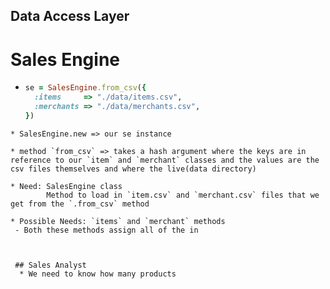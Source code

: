 ## Data Access Layer

# Sales Engine

* ```ruby
  se = SalesEngine.from_csv({
    :items     => "./data/items.csv",
    :merchants => "./data/merchants.csv",
  })
```
* SalesEngine.new => our se instance

* method `from_csv` => takes a hash argument where the keys are in reference to our `item` and `merchant` classes and the values are the csv files themselves and where the live(data directory)

* Need: SalesEngine class
        Method to load in `item.csv` and `merchant.csv` files that we get from the `.from_csv` method

* Possible Needs: `items` and `merchant` methods
 - Both these methods assign all of the in



 ## Sales Analyst
  * We need to know how many products 
